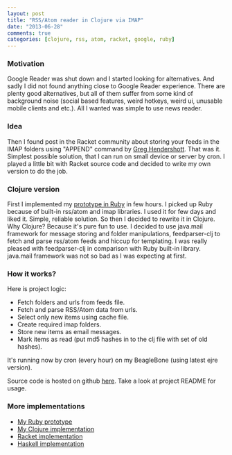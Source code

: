 ```yaml
---
layout: post
title: "RSS/Atom reader in Clojure via IMAP"
date: "2013-06-28"
comments: true
categories: [clojure, rss, atom, racket, google, ruby]
---
```

### Motivation
Google Reader was shut down and I started looking for alternatives.
And sadly I did not found anything close to Google Reader experience.
There are plenty good alternatives, but all of them suffer from some kind of background noise (social based features, weird hotkeys, weird ui, unusable mobile clients and etc.).
All I wanted was simple to use news reader.

<!--more-->

### Idea
Then I found post in the Racket community about storing your feeds in the IMAP folders using "APPEND" command by [Greg Hendershott](https://www.greghendershott.com/2013/05/feeds2gmail.html).
That was it. Simplest possible solution, that I can run on small device or server by cron. I played a little bit with Racket source code and decided to write my own version to do the job.

### Clojure version
First I implemented my [prototype in Ruby](https://github.com/Gonzih/feeds2imap.rb) in few hours. I picked up Ruby because of built-in rss/atom and imap libraries.
I used it for few days and liked it. Simple, reliable solution.
So then I decided to rewrite it in Clojure.
Why Clojure?
Because it's pure fun to use.
I decided to use java.mail framework for message storing and folder manipulations, feedparser-clj to fetch and parse rss/atom feeds and hiccup for templating.
I was really pleased with feedparser-clj in comparison with Ruby built-in library.
java.mail framework was not so bad as I was expecting at first.

### How it works?
Here is project logic:

* Fetch folders and urls from feeds file.
* Fetch and parse RSS/Atom data from urls.
* Select only new items using cache file.
* Create required imap folders.
* Store new items as email messages.
* Mark items as read (put md5 hashes in to the clj file with set of old hashes).

It's running now by cron (every hour) on my BeagleBone (using latest ejre version).

Source code is hosted on github [here](https://github.com/Gonzih/feeds2imap.clj). Take a look at project README for usage.

### More implementations

* [My Ruby prototype](https://github.com/Gonzih/feeds2imap.rb)
* [My Clojure implementation](https://github.com/Gonzih/feeds2imap.clj)
* [Racket implementation](https://github.com/greghendershott/feeds2gmail)
* [Haskell implementation](https://github.com/cordawyn/rss2imap)
